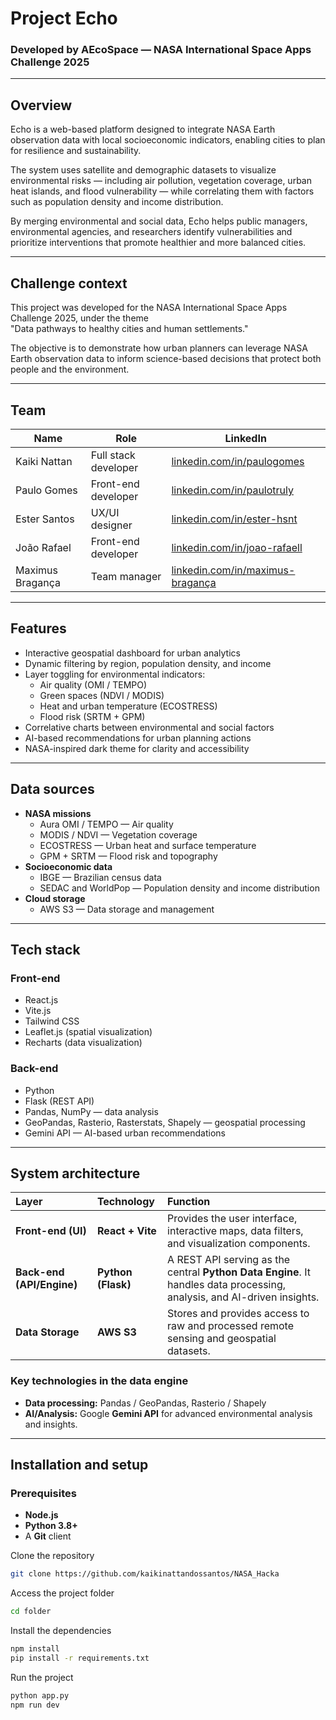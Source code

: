 # Project Echo

### Developed by AEcoSpace — NASA International Space Apps Challenge 2025

---

## Overview

Echo is a web-based platform designed to integrate NASA Earth observation data with local socioeconomic indicators, enabling cities to plan for resilience and sustainability.

The system uses satellite and demographic datasets to visualize environmental risks — including air pollution, vegetation coverage, urban heat islands, and flood vulnerability — while correlating them with factors such as population density and income distribution.

By merging environmental and social data, Echo helps public managers, environmental agencies, and researchers identify vulnerabilities and prioritize interventions that promote healthier and more balanced cities.

---

## Challenge context

This project was developed for the NASA International Space Apps Challenge 2025, under the theme  
"Data pathways to healthy cities and human settlements."

The objective is to demonstrate how urban planners can leverage NASA Earth observation data to inform science-based decisions that protect both people and the environment.

---

## Team

| Name | Role | LinkedIn |
|------|------|-----------|
| Kaiki Nattan | Full stack developer | [linkedin.com/in/paulogomes](https://www.linkedin.com/in/kaikinattan) |
| Paulo Gomes | Front-end developer | [linkedin.com/in/paulotruly](https://www.linkedin.com/in/paulotruly) |
| Ester Santos | UX/UI designer | [linkedin.com/in/ester-hsnt](https://linkedin.com/in/ester-hsnt) |
| João Rafael | Front-end developer | [linkedin.com/in/joao-rafaell](https://linkedin.com/in/joao-rafaell) |
| Maximus Bragança | Team manager | [linkedin.com/in/maximus-bragança](https://linkedin.com/in/maximus-bragança) |

---

## Features

- Interactive geospatial dashboard for urban analytics  
- Dynamic filtering by region, population density, and income  
- Layer toggling for environmental indicators:
  - Air quality (OMI / TEMPO)
  - Green spaces (NDVI / MODIS)
  - Heat and urban temperature (ECOSTRESS)
  - Flood risk (SRTM + GPM)
- Correlative charts between environmental and social factors  
- AI-based recommendations for urban planning actions  
- NASA-inspired dark theme for clarity and accessibility  

---

## Data sources

- **NASA missions**
  - Aura OMI / TEMPO — Air quality
  - MODIS / NDVI — Vegetation coverage
  - ECOSTRESS — Urban heat and surface temperature
  - GPM + SRTM — Flood risk and topography
- **Socioeconomic data**
  - IBGE — Brazilian census data
  - SEDAC and WorldPop — Population density and income distribution
- **Cloud storage**
  - AWS S3 — Data storage and management

---

## Tech stack

### Front-end
- React.js  
- Vite.js  
- Tailwind CSS  
- Leaflet.js (spatial visualization)  
- Recharts (data visualization)  

### Back-end
- Python  
- Flask (REST API)  
- Pandas, NumPy — data analysis  
- GeoPandas, Rasterio, Rasterstats, Shapely — geospatial processing  
- Gemini API — AI-based urban recommendations  

---

## System architecture

| Layer | Technology | Function |
| :--- | :--- | :--- |
| **Front-end (UI)** | **React + Vite** | Provides the user interface, interactive maps, data filters, and visualization components. |
| **Back-end (API/Engine)** | **Python (Flask)** | A REST API serving as the central **Python Data Engine**. It handles data processing, analysis, and AI-driven insights. |
| **Data Storage** | **AWS S3** | Stores and provides access to raw and processed remote sensing and geospatial datasets. |

### Key technologies in the data engine

* **Data processing:** Pandas / GeoPandas, Rasterio / Shapely
* **AI/Analysis:** Google **Gemini API** for advanced environmental analysis and insights.

---

## Installation and setup

### Prerequisites
* **Node.js**
* **Python 3.8+**
* A **Git** client

Clone the repository
```bash
git clone https://github.com/kaikinattandossantos/NASA_Hacka
```
Access the project folder
```bash
cd folder
```
Install the dependencies
```bash
npm install
pip install -r requirements.txt
```
Run the project
```bash
python app.py
npm run dev
```
